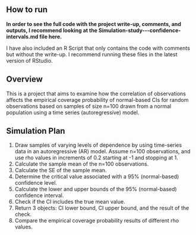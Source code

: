 ## How to run
**In order to see the full code with the project write-up, comments, and outputs, I recommend looking at the Simulation-study---confidence-intervals.md file here.**

I have also included an R Script that only contains the code with comments but without the write-up. I recommend running these files in the latest version of RStudio.

## Overview
This is a project that aims to examine how the correlation of observations affects the empirical coverage probability of normal-based CIs for random observations based on samples of size n=100 drawn from a normal population using a time series (autoregressive) model.

## Simulation Plan

1. Draw samples of varying levels of dependence by using time-series data in an autoregressive (AR) model. Assume n=100 observations, and use rho values in increments of 0.2 starting at -1 and stopping at 1.
2. Calculate the sample mean of the n=100 observations.
3. Calculate the SE of the sample mean.
4. Determine the critical value associated with a 95% (normal-based) confidence level.
5. Calculate the lower and upper bounds of the 95% (normal-based) confidence interval.
6. Check if the CI includes the true mean value.
7. Return 3 objects: CI lower bound, CI upper bound, and the result of the check.
8. Compare the empirical coverage probability results of different rho values.
